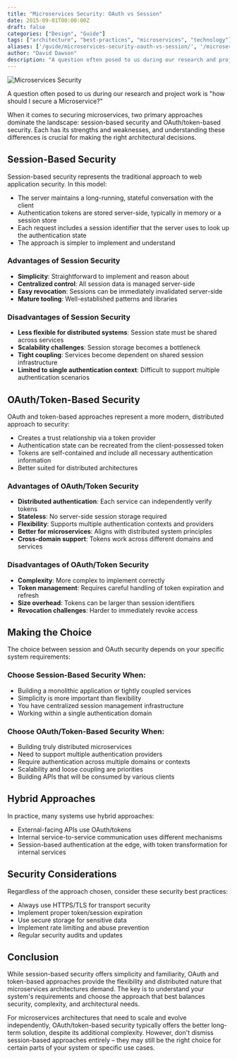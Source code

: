 ```yaml
---
title: "Microservices Security: OAuth vs Session"
date: 2015-09-01T00:00:00Z
draft: false
categories: ["Design", "Guide"]
tags: ["architecture", "best-practices", "microservices", "technology"]
aliases: ['/guide/microservices-security-oauth-vs-session/', '/microservices-security-oauth-vs-session/', '/design/microservices-security-oauth-vs-session']
author: "David Dawson"
description: "A question often posed to us during our research and project work is 'how should I secure a Microservice?'"
---
```


![Microservices Security](/images/cogs.jpg)

A question often posed to us during our research and project work is "how should I secure a Microservice?"

When it comes to securing microservices, two primary approaches dominate the landscape: session-based security and OAuth/token-based security. Each has its strengths and weaknesses, and understanding these differences is crucial for making the right architectural decisions.

## Session-Based Security

Session-based security represents the traditional approach to web application security. In this model:

- The server maintains a long-running, stateful conversation with the client
- Authentication tokens are stored server-side, typically in memory or a session store
- Each request includes a session identifier that the server uses to look up the authentication state
- The approach is simpler to implement and understand

### Advantages of Session Security
- **Simplicity**: Straightforward to implement and reason about
- **Centralized control**: All session data is managed server-side
- **Easy revocation**: Sessions can be immediately invalidated server-side
- **Mature tooling**: Well-established patterns and libraries

### Disadvantages of Session Security
- **Less flexible for distributed systems**: Session state must be shared across services
- **Scalability challenges**: Session storage becomes a bottleneck
- **Tight coupling**: Services become dependent on shared session infrastructure
- **Limited to single authentication context**: Difficult to support multiple authentication scenarios

## OAuth/Token-Based Security

OAuth and token-based approaches represent a more modern, distributed approach to security:

- Creates a trust relationship via a token provider
- Authentication state can be recreated from the client-possessed token
- Tokens are self-contained and include all necessary authentication information
- Better suited for distributed architectures

### Advantages of OAuth/Token Security
- **Distributed authentication**: Each service can independently verify tokens
- **Stateless**: No server-side session storage required
- **Flexibility**: Supports multiple authentication contexts and providers
- **Better for microservices**: Aligns with distributed system principles
- **Cross-domain support**: Tokens work across different domains and services

### Disadvantages of OAuth/Token Security
- **Complexity**: More complex to implement correctly
- **Token management**: Requires careful handling of token expiration and refresh
- **Size overhead**: Tokens can be larger than session identifiers
- **Revocation challenges**: Harder to immediately revoke access

## Making the Choice

The choice between session and OAuth security depends on your specific system requirements:

### Choose Session-Based Security When:
- Building a monolithic application or tightly coupled services
- Simplicity is more important than flexibility
- You have centralized session management infrastructure
- Working within a single authentication domain

### Choose OAuth/Token-Based Security When:
- Building truly distributed microservices
- Need to support multiple authentication providers
- Require authentication across multiple domains or contexts
- Scalability and loose coupling are priorities
- Building APIs that will be consumed by various clients

## Hybrid Approaches

In practice, many systems use hybrid approaches:
- External-facing APIs use OAuth/tokens
- Internal service-to-service communication uses different mechanisms
- Session-based authentication at the edge, with token transformation for internal services

## Security Considerations

Regardless of the approach chosen, consider these security best practices:
- Always use HTTPS/TLS for transport security
- Implement proper token/session expiration
- Use secure storage for sensitive data
- Implement rate limiting and abuse prevention
- Regular security audits and updates

## Conclusion

While session-based security offers simplicity and familiarity, OAuth and token-based approaches provide the flexibility and distributed nature that microservices architectures demand. The key is to understand your system's requirements and choose the approach that best balances security, complexity, and architectural needs.

For microservices architectures that need to scale and evolve independently, OAuth/token-based security typically offers the better long-term solution, despite its additional complexity. However, don't dismiss session-based approaches entirely – they may still be the right choice for certain parts of your system or specific use cases.